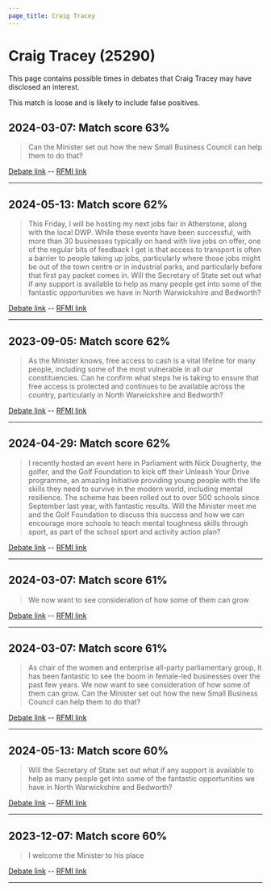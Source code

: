 ```yaml
---
page_title: Craig Tracey
---
```


# Craig Tracey  (25290)

This page contains possible times in debates that Craig Tracey may have disclosed an interest.

This match is loose and is likely to include false positives. 



## 2024-03-07: Match score 63%

>Can the Minister set out how the new Small Business Council can help them to do that?

[Debate link](https://www.theyworkforyou.com/debates/?id=2024-03-07c.946.0)  --  [RFMI link](https://www.theyworkforyou.com/mp/25290/register)


---



## 2024-05-13: Match score 62%

>This Friday, I will be hosting my next jobs fair in Atherstone, along with the local DWP. While these events have been successful, with more than 30 businesses typically on hand with live jobs on offer, one of the regular bits of feedback I get is that access to transport is often a barrier to people taking up jobs, particularly where those jobs might be out of the town centre or in industrial parks, and particularly before that first pay packet comes in. Will the Secretary of State set out what if any support is available to help as many people get into some of the fantastic opportunities we have in North Warwickshire and Bedworth?

[Debate link](https://www.theyworkforyou.com/debates/?id=2024-05-13c.13.7)  --  [RFMI link](https://www.theyworkforyou.com/mp/25290/register)


---



## 2023-09-05: Match score 62%

>As the Minister knows, free access to cash is a vital lifeline for many people, including some of the most vulnerable in all our constituencies. Can he confirm what steps he is taking to ensure that free access is protected and continues to be available across the country, particularly in North Warwickshire and Bedworth?

[Debate link](https://www.theyworkforyou.com/debates/?id=2023-09-05c.193.4)  --  [RFMI link](https://www.theyworkforyou.com/mp/25290/register)


---



## 2024-04-29: Match score 62%

>I recently hosted an event here in Parliament with Nick Dougherty, the golfer, and the Golf Foundation to kick off their Unleash Your Drive programme, an amazing initiative providing young people with the life skills they need to survive in the modern world, including mental resilience. The scheme has been rolled out to over 500 schools since September last year, with fantastic results. Will the Minister meet me and the Golf Foundation to discuss this success and how we can encourage more schools to teach mental toughness skills through sport, as part of the school sport and activity action plan?

[Debate link](https://www.theyworkforyou.com/debates/?id=2024-04-29a.9.3)  --  [RFMI link](https://www.theyworkforyou.com/mp/25290/register)


---



## 2024-03-07: Match score 61%

>We now want to see consideration of how some of them can grow

[Debate link](https://www.theyworkforyou.com/debates/?id=2024-03-07c.946.0)  --  [RFMI link](https://www.theyworkforyou.com/mp/25290/register)


---



## 2024-03-07: Match score 61%

>As chair of the women and enterprise all-party parliamentary group, it has been fantastic to see the boom in female-led businesses over the past few years. We now want to see consideration of how some of them can grow. Can the Minister set out how the new Small Business Council can help them to do that?

[Debate link](https://www.theyworkforyou.com/debates/?id=2024-03-07c.946.0)  --  [RFMI link](https://www.theyworkforyou.com/mp/25290/register)


---



## 2024-05-13: Match score 60%

>Will the Secretary of State set out what if any support is available to help as many people get into some of the fantastic opportunities we have in North Warwickshire and Bedworth?

[Debate link](https://www.theyworkforyou.com/debates/?id=2024-05-13c.13.7)  --  [RFMI link](https://www.theyworkforyou.com/mp/25290/register)


---



## 2023-12-07: Match score 60%

>I welcome the Minister to his place

[Debate link](https://www.theyworkforyou.com/debates/?id=2023-12-07b.462.5)  --  [RFMI link](https://www.theyworkforyou.com/mp/25290/register)


---

